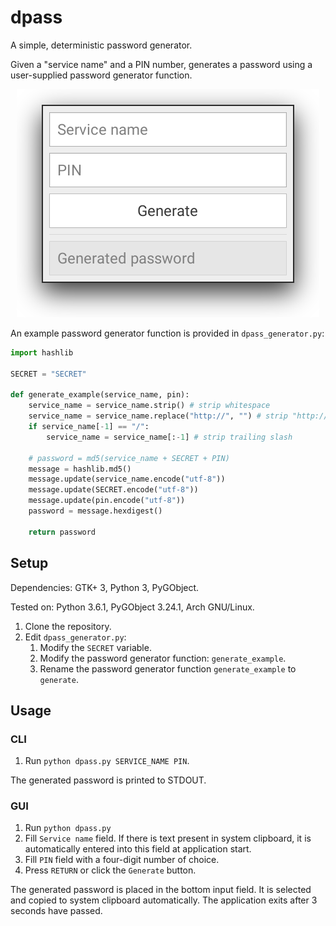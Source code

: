 # dpass

A simple, deterministic password generator.

Given a "service name" and a PIN number, generates a password using a user-supplied password generator function.

<p align="center">
  <img src="screenshots/1.png" />
</p>


An example password generator function is provided in ``dpass_generator.py``:
```python
import hashlib

SECRET = "SECRET"

def generate_example(service_name, pin):
    service_name = service_name.strip() # strip whitespace
    service_name = service_name.replace("http://", "") # strip "http://"
    if service_name[-1] == "/":
        service_name = service_name[:-1] # strip trailing slash

    # password = md5(service_name + SECRET + PIN)
    message = hashlib.md5()
    message.update(service_name.encode("utf-8"))
    message.update(SECRET.encode("utf-8"))
    message.update(pin.encode("utf-8"))
    password = message.hexdigest()

    return password

```

## Setup
Dependencies: GTK+ 3, Python 3, PyGObject.

Tested on: Python 3.6.1, PyGObject 3.24.1, Arch GNU/Linux.

1. Clone the repository.
2. Edit ``dpass_generator.py``:
    1. Modify the ``SECRET`` variable.
    2. Modify the password generator function: ``generate_example``.
    3. Rename the password generator function ``generate_example`` to ``generate``.

## Usage

### CLI
1. Run ``python dpass.py SERVICE_NAME PIN``.

The generated password is printed to STDOUT.

### GUI
1. Run ``python dpass.py``
2. Fill ``Service name`` field. If there is text present in system clipboard, it is automatically entered into this field at application start.
3. Fill ``PIN`` field with a four-digit number of choice.
4. Press ``RETURN`` or click the ``Generate`` button.

The generated password is placed in the bottom input field. It is selected and copied to system clipboard automatically. The application exits after 3 seconds have passed.